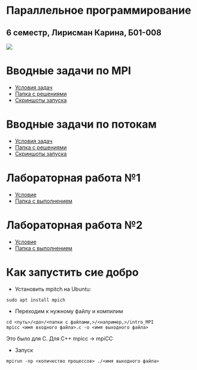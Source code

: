 # Параллельное программирование
## 6 семестр, Лирисман Карина, Б01-008

<image src="flowers1.jpg">

# Вводные задачи по MPI
* [Условия задач](https://docs.yandex.ru/docs/view?url=ya-disk-public%3A%2F%2FWWP6MJYY23lknWYddiCjug8F2Ir9qyNSu57Ba5zP2OUR%2F%2FW55cFQjKU7UcdCNOWSRmR%2F0fePyGwwW%2FWKW0%2FCEA%3D%3D%3A%2F%D0%92%D0%B2%D0%BE%D0%B4%D0%BD%D1%8B%D0%B5%20%D0%B7%D0%B0%D0%B4%D0%B0%D1%87%D0%B8%20%D0%BF%D0%BE%20MPI.pdf&name=%D0%92%D0%B2%D0%BE%D0%B4%D0%BD%D1%8B%D0%B5%20%D0%B7%D0%B0%D0%B4%D0%B0%D1%87%D0%B8%20%D0%BF%D0%BE%20MPI.pdf)
* [Папка с решениями](/intro_MPI/)
* [Скриншоты запуска](/intro_MPI/README.md)

# Вводные задачи по потокам
* [Условия задач](https://docs.yandex.ru/docs/view?url=ya-disk-public%3A%2F%2FWWP6MJYY23lknWYddiCjug8F2Ir9qyNSu57Ba5zP2OUR%2F%2FW55cFQjKU7UcdCNOWSRmR%2F0fePyGwwW%2FWKW0%2FCEA%3D%3D%3A%2F%D0%92%D0%B2%D0%BE%D0%B4%D0%BD%D1%8B%D0%B5%20%D0%B7%D0%B0%D0%B4%D0%B0%D1%87%D0%B8%20%D0%BF%D0%BE%20%D0%BF%D0%BE%D1%82%D0%BE%D0%BA%D0%B0%D0%BC.pdf&name=%D0%92%D0%B2%D0%BE%D0%B4%D0%BD%D1%8B%D0%B5%20%D0%B7%D0%B0%D0%B4%D0%B0%D1%87%D0%B8%20%D0%BF%D0%BE%20%D0%BF%D0%BE%D1%82%D0%BE%D0%BA%D0%B0%D0%BC.pdf)
* [Папка с решениями](/intro_threads/)
* [Скриншоты запуска](/intro_threads/README.md)

# Лабораторная работа №1
* [Условие](https://docs.yandex.ru/docs/view?url=ya-disk-public%3A%2F%2FWWP6MJYY23lknWYddiCjug8F2Ir9qyNSu57Ba5zP2OUR%2F%2FW55cFQjKU7UcdCNOWSRmR%2F0fePyGwwW%2FWKW0%2FCEA%3D%3D%3A%2F%D0%9B%D0%B0%D0%B1%D0%BE%D1%80%D0%B0%D1%82%D0%BE%D1%80%D0%BD%D0%B0%D1%8F_%D1%80%D0%B0%D0%B1%D0%BE%D1%82%D0%B0_1.pdf&name=%D0%9B%D0%B0%D0%B1%D0%BE%D1%80%D0%B0%D1%82%D0%BE%D1%80%D0%BD%D0%B0%D1%8F_%D1%80%D0%B0%D0%B1%D0%BE%D1%82%D0%B0_1.pdf)
* [Папка с выполнением](/1_lab/)

# Лабораторная работа №2
* [Условие](https://docs.yandex.ru/docs/view?url=ya-disk-public%3A%2F%2FWWP6MJYY23lknWYddiCjug8F2Ir9qyNSu57Ba5zP2OUR%2F%2FW55cFQjKU7UcdCNOWSRmR%2F0fePyGwwW%2FWKW0%2FCEA%3D%3D%3A%2F%D0%97%D0%B0%D0%B4%D0%B0%D1%87%D0%B0_%D0%B8%D0%BD%D1%82%D0%B5%D0%B3%D1%80%D0%B8%D1%80%D0%BE%D0%B2%D0%B0%D0%BD%D0%B8%D0%B5_%D0%B22023.pdf&name=%D0%97%D0%B0%D0%B4%D0%B0%D1%87%D0%B0_%D0%B8%D0%BD%D1%82%D0%B5%D0%B3%D1%80%D0%B8%D1%80%D0%BE%D0%B2%D0%B0%D0%BD%D0%B8%D0%B5_%D0%B22023.pdf)
* [Папка с выполнением](/2_lab/)

# Как запустить сие добро
* Установить mpitch на Ubuntu: 
```
sudo apt install mpich
```

* Переходим к нужному файлу и компилим 
```
cd <путь>/<до>/<папки с файлами,>/<например,>/intro_MPI
mpicc <имя входного файла>.c -o <имя выходного файла>
```
Это было для С. Для С++ mpicc -> mpiCC

* Запуск
```
mpirun -np <количество процессов> ./<имя выходного файла>
```